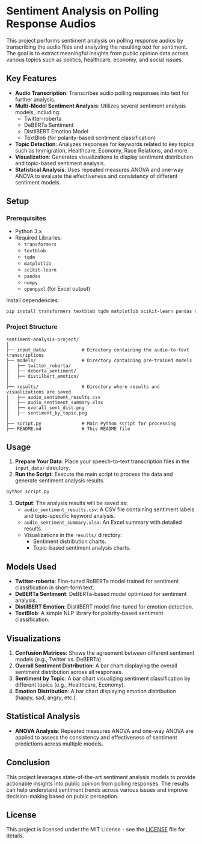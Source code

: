 
# Sentiment Analysis on Polling Response Audios

This project performs sentiment analysis on polling response audios by transcribing the audio files and analyzing the resulting text for sentiment. The goal is to extract meaningful insights from public opinion data across various topics such as politics, healthcare, economy, and social issues.

## Key Features

- **Audio Transcription**: Transcribes audio polling responses into text for further analysis.
- **Multi-Model Sentiment Analysis**: Utilizes several sentiment analysis models, including:
  - Twitter-roberta
  - DeBERTa Sentiment
  - DistilBERT Emotion Model
  - TextBlob (for polarity-based sentiment classification)
- **Topic Detection**: Analyzes responses for keywords related to key topics such as Immigration, Healthcare, Economy, Race Relations, and more.
- **Visualization**: Generates visualizations to display sentiment distribution and topic-based sentiment analysis.
- **Statistical Analysis**: Uses repeated measures ANOVA and one-way ANOVA to evaluate the effectiveness and consistency of different sentiment models.

## Setup

### Prerequisites

- Python 3.x
- Required Libraries:
  - `transformers`
  - `textblob`
  - `tqdm`
  - `matplotlib`
  - `scikit-learn`
  - `pandas`
  - `numpy`
  - `openpyxl` (for Excel output)
  
Install dependencies:

```bash
pip install transformers textblob tqdm matplotlib scikit-learn pandas numpy openpyxl
```

### Project Structure

```
sentiment-analysis-project/
│
├── input_data/             # Directory containing the audio-to-text transcriptions
├── models/                 # Directory containing pre-trained models
│   ├── twitter_roberta/
│   ├── deberta_sentiment/
│   ├── distilbert_emotion/
│
├── results/                # Directory where results and visualizations are saved
│   ├── audio_sentiment_results.csv
│   ├── audio_sentiment_summary.xlsx
│   ├── overall_sent_dist.png
│   ├── sentiment_by_topic.png
│
├── script.py               # Main Python script for processing
├── README.md               # This README file
```

## Usage

1. **Prepare Your Data**: Place your speech-to-text transcription files in the `input_data/` directory.
2. **Run the Script**: Execute the main script to process the data and generate sentiment analysis results.

```bash
python script.py
```

3. **Output**: The analysis results will be saved as:
   - `audio_sentiment_results.csv`: A CSV file containing sentiment labels and topic-specific keyword analysis.
   - `audio_sentiment_summary.xlsx`: An Excel summary with detailed results.
   - Visualizations in the `results/` directory:
     - Sentiment distribution charts.
     - Topic-based sentiment analysis charts.

## Models Used

- **Twitter-roberta**: Fine-tuned RoBERTa model trained for sentiment classification in short-form text.
- **DeBERTa Sentiment**: DeBERTa-based model optimized for sentiment analysis.
- **DistilBERT Emotion**: DistilBERT model fine-tuned for emotion detection.
- **TextBlob**: A simple NLP library for polarity-based sentiment classification.

## Visualizations

1. **Confusion Matrices**: Shows the agreement between different sentiment models (e.g., Twitter vs. DeBERTa).
2. **Overall Sentiment Distribution**: A bar chart displaying the overall sentiment distribution across all responses.
3. **Sentiment by Topic**: A bar chart visualizing sentiment classification by different topics (e.g., Healthcare, Economy).
4. **Emotion Distribution**: A bar chart displaying emotion distribution (happy, sad, angry, etc.).

## Statistical Analysis

- **ANOVA Analysis**: Repeated measures ANOVA and one-way ANOVA are applied to assess the consistency and effectiveness of sentiment predictions across multiple models.

## Conclusion

This project leverages state-of-the-art sentiment analysis models to provide actionable insights into public opinion from polling responses. The results can help understand sentiment trends across various issues and improve decision-making based on public perception.

## License

This project is licensed under the MIT License - see the [LICENSE](LICENSE) file for details.
